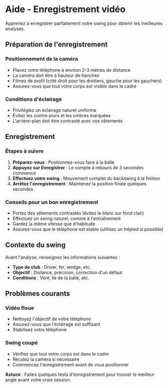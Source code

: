 # Aide - Enregistrement vidéo

Apprenez à enregistrer parfaitement votre swing pour obtenir les meilleures analyses.

## Préparation de l'enregistrement

### Positionnement de la caméra
- Placez votre téléphone à environ 2-3 mètres de distance
- La caméra doit être à hauteur de hanches
- Filmez de profil (côté droit pour les droitiers, gauche pour les gauchers)
- Assurez-vous que tout votre corps est visible dans le cadre

### Conditions d'éclairage
- Privilégiez un éclairage naturel uniforme
- Évitez les contre-jours et les ombres marquées
- L'arrière-plan doit être contrasté avec vos vêtements

## Enregistrement

### Étapes à suivre
1. **Préparez-vous** : Positionnez-vous face à la balle
2. **Appuyez sur Enregistrer** : Le compte à rebours de 3 secondes commence
3. **Effectuez votre swing** : Mouvement complet du backswing à la finition
4. **Arrêtez l'enregistrement** : Maintenez la position finale quelques secondes

### Conseils pour un bon enregistrement
- Portez des vêtements contrastés (évitez le blanc sur fond clair)
- Effectuez un swing naturel, comme à l'entraînement
- Gardez la même vitesse que d'habitude
- Assurez-vous que le téléphone est stable (utilisez un trépied si possible)

## Contexte du swing

Avant l'analyse, renseignez les informations suivantes :
- **Type de club** : Driver, fer, wedge, etc.
- **Objectif** : Distance, précision, correction d'un défaut
- **Conditions** : Vent, lie de la balle, etc.

## Problèmes courants

### Vidéo floue
- Nettoyez l'objectif de votre téléphone
- Assurez-vous que l'éclairage est suffisant
- Stabilisez votre téléphone

### Swing coupé
- Vérifiez que tout votre corps est dans le cadre
- Reculez la caméra si nécessaire
- Commencez l'enregistrement avant de vous positionner

**Astuce** : Faites quelques tests d'enregistrement pour trouver le meilleur angle avant votre vraie session.